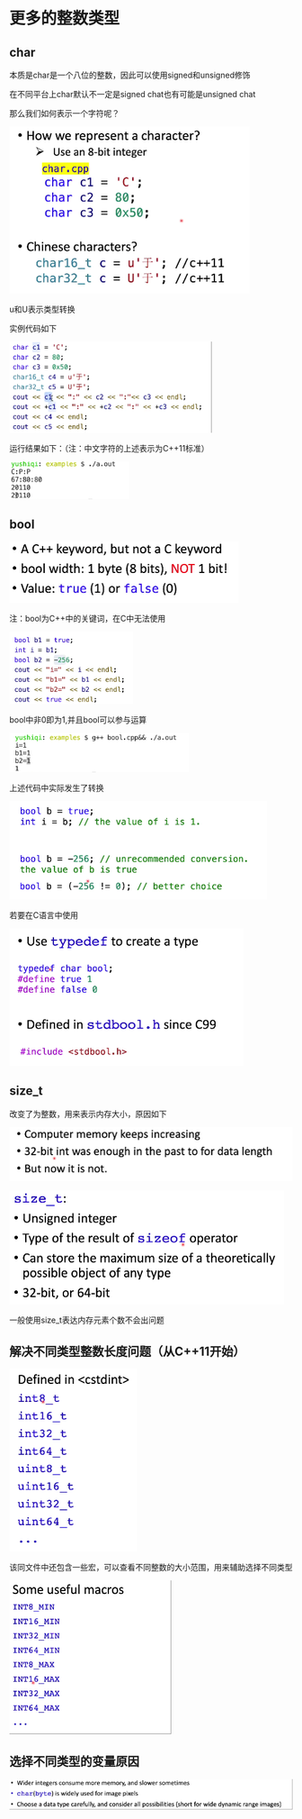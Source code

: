 # 更多的整数类型

## char

本质是char是一个八位的整数，因此可以使用signed和unsigned修饰

在不同平台上char默认不一定是signed chat也有可能是unsigned chat

那么我们如何表示一个字符呢？

![image-20240726100617298](../img/2.2.1.png)

u和U表示类型转换

实例代码如下

![image-20240726100709968](../img/2.2.2.png)

运行结果如下：（注：中文字符的上述表示为C++11标准）

![image-20240726100834321](../img/2.2.3.png)

## bool

![image-20240726100932405](../img/2.2.4.png)

注：bool为C++中的关键词，在C中无法使用

![image-20240726101152310](../img/2.2.5.png)

bool中非0即为1,并且bool可以参与运算

![image-20240726101300522](../img/2.2.6.png)

上述代码中实际发生了转换

![image-20240726101403474](../img/2.2.7.png)

若要在C语言中使用

![image-20240726101444994](../img/2.2.8.png)

## size_t

改变了为整数，用来表示内存大小，原因如下

![image-20240726101615222](../img/2.2.9.png)

![image-20240726101719734](../img/2.2.10.png)

一般使用size_t表达内存元素个数不会出问题

## 解决不同类型整数长度问题（从C++11开始）

![image-20240726101856098](../img/2.2.11.png)

该同文件中还包含一些宏，可以查看不同整数的大小范围，用来辅助选择不同类型

![image-20240726101941951](../img/2.2.12.png)

## 选择不同类型的变量原因

![image-20240726102137627](../img/2.2.13.png)